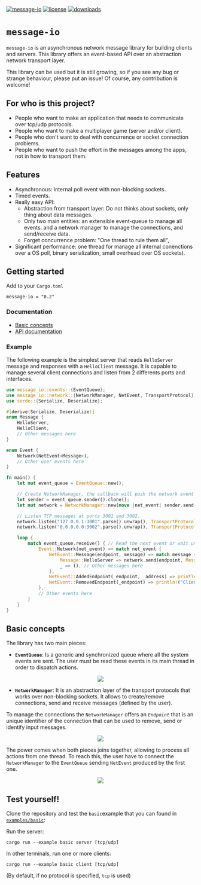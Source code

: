 [![message-io](https://img.shields.io/crates/v/message-io)](https://crates.io/crates/message-io)
[![license](https://img.shields.io/crates/l/message-io)](https://www.apache.org/licenses/LICENSE-2.0.txt)
[![downloads](https://img.shields.io/crates/d/message-io)](https://crates.io/crates/message-io)

# `message-io`
`message-io` is an asynchronous network message library for building clients and servers.
This library offers an event-based API over an abstraction network transport layer.

This library can be used but it is still growing, so if you see any bug or strange behaviour, please put an issue!
Of course, any contribution is welcome!

## For who is this project?
- People who want to make an application that needs to communicate over tcp/udp protocols.
- People who want to make a multiplayer game (server and/or client).
- People who don't want to deal with concurrence or socket connection problems.
- People who want to push the effort in the messages among the apps, not in how to transport them.

## Features
- Asynchronous: internal poll event with non-blocking sockets.
- Timed events.
- Really easy API:
  - Abstraction from transport layer: Do not thinks about sockets, only thing about data messages.
  - Only two main entities: an extensible event-queue to manage all events.
    and a network manager to manage the connections, and send/receive data.
  - Forget concurrence problem: "One thread to rule them all",
- Significant performance: one thread for manage all internal conenctions over a OS poll, binary serialization, small overhead over OS sockets).

## Getting started
Add to your `Cargo.toml`
```
message-io = "0.2"
```

### Documentation
- [Basic concepts](#basic-concepts)
- [API documentation](https://docs.rs/message-io/)

### Example
The following example is the simplest server that reads `HelloServer` message
and responses with a `HelloClient` message.
It is capable to manage several client connections and listen from 2 differents ports and interfaces.

```rust
use message_io::events::{EventQueue};
use message_io::network::{NetworkManager, NetEvent, TransportProtocol};
use serde::{Serialize, Deserialize};

#[derive(Serialize, Deserialize)]
enum Message {
    HelloServer,
    HelloClient,
    // Other messages here
}

enum Event {
    Network(NetEvent<Message>),
    // Other user events here
}

fn main() {
    let mut event_queue = EventQueue::new();

    // Create NetworkManager, the callback will push the network event into the event queue
    let sender = event_queue.sender().clone();
    let mut network = NetworkManager::new(move |net_event| sender.send(Event::Network(net_event)));

    // Listen TCP messages at ports 3001 and 3002.
    network.listen("127.0.0.1:3001".parse().unwrap(), TransportProtocol::Tcp).unwrap();
    network.listen("0.0.0.0.0:3002".parse().unwrap(), TransportProtocol::Tcp).unwrap();

    loop {
        match event_queue.receive() { // Read the next event or wait until have it.
            Event::Network(net_event) => match net_event {
                NetEvent::Message(endpoint, message) => match message {
                    Message::HelloServer => network.send(endpoint, Message::HelloClient).unwrap(),
                    _ => (), // Other messages here
                },
                NetEvent::AddedEndpoint(_endpoint, _address) => println!("Client connected"),
                NetEvent::RemovedEndpoint(_endpoint) => println!("Client disconnected"),
            },
            // Other events here
        }
    }
}
```

## Basic concepts
The library has two main pieces:

- **`EventQueue`**:
Is a generic and synchronized queue where all the system events are sent.
The user must be read these events in its main thread in order to dispatch actions.

<p align="center">
  <img src="https://docs.google.com/drawings/d/e/2PACX-1vQr06OL40IWagXWHoyytUIlR1SHoahYE0Pkj6r0HmokaUMW4ojC5MV2OViFO9m-2jDqrDokPJ62oSzg/pub?w=837&h=313"/>
</p>

- **`NetworkManager`**:
It is an abstraction layer of the transport protocols that works over non-blocking sockets.
It allows to create/remove connections, send and receive messages (defined by the user).

To manage the connections the `NetworkManager` offers an *`Endpoint`* that is an unique identifier of the connection
that can be used to remove, send or identify input messages.

<p align="center">
  <img src="https://docs.google.com/drawings/d/e/2PACX-1vS3y1BKwPHjoFqtHm2pqfmvxr0JRQIzeRJim9s2UOrOIS74cGwlyqxnH4_DHVXTverziCjPzl6FtQMe/pub?w=586&h=273"/>
</p>

The power comes when both pieces joins together, allowing to process all actions from one thread.
To reach this, the user have to connect the `NetworkManager` to the `EventQueue` sending `NetEvent` produced by the first one.

<p align="center">
  <img src="https://docs.google.com/drawings/d/e/2PACX-1vT6IuBVr4mLbdNfs2yZayqqUJ04PsuqG27Ce3Vdr0ZG8ItX3slISoKVxyndybaYPIS5oFZ6N4TljrKQ/pub?w=701&h=383"/>
</p>

## Test yourself!
Clone the repository and test the `basic`example that you can found in [`examples/basic`](examples/basic):

Run the server:
```
cargo run --example basic server [tcp/udp]
```
In other terminals, run one or more clients:
```
cargo run --example basic client [tcp/udp]
```
(By default, if no protocol is specified, `tcp` is used)

